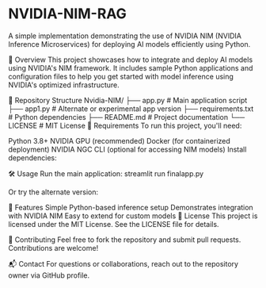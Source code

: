 # NVIDIA-NIM-RAG

A simple implementation demonstrating the use of NVIDIA NIM (NVIDIA Inference Microservices) for deploying AI models efficiently using Python.

🚀 Overview
This project showcases how to integrate and deploy AI models using NVIDIA's NIM framework. It includes sample Python applications and configuration files to help you get started with model inference using NVIDIA's optimized infrastructure.

📁 Repository Structure
Nvidia-NIM/
├── app.py              # Main application script
├── app1.py             # Alternate or experimental app version
├── requirements.txt    # Python dependencies
├── README.md           # Project documentation
└── LICENSE             # MIT License
🧰 Requirements
To run this project, you'll need:

Python 3.8+
NVIDIA GPU (recommended)
Docker (for containerized deployment)
NVIDIA NGC CLI (optional for accessing NIM models)
Install dependencies:


🛠️ Usage
Run the main application:
streamlit run finalapp.py


Or try the alternate version:


📌 Features
Simple Python-based inference setup
Demonstrates integration with NVIDIA NIM
Easy to extend for custom models
📄 License
This project is licensed under the MIT License. See the LICENSE file for details.

🙌 Contributing
Feel free to fork the repository and submit pull requests. Contributions are welcome!

📬 Contact
For questions or collaborations, reach out to the repository owner via GitHub profile.
